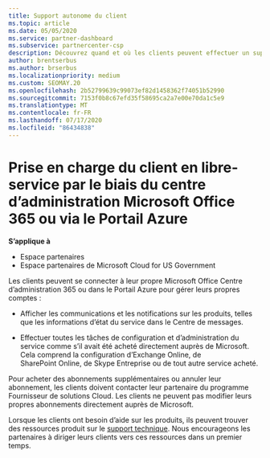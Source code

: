 ```yaml
---
title: Support autonome du client
ms.topic: article
ms.date: 05/05/2020
ms.service: partner-dashboard
ms.subservice: partnercenter-csp
description: Découvrez quand et où les clients peuvent effectuer un support autonome pour gérer leurs propres comptes et lorsqu’ils doivent contacter leur partenaire de fournisseur de solutions Cloud.
author: brentserbus
ms.author: brserbus
ms.localizationpriority: medium
ms.custom: SEOMAY.20
ms.openlocfilehash: 2b52799639c99073ef82d1458362f74051b52990
ms.sourcegitcommit: 7153f0b8c67efd35f58695ca2a7e00e70da1c5e9
ms.translationtype: MT
ms.contentlocale: fr-FR
ms.lasthandoff: 07/17/2020
ms.locfileid: "86434838"
---
```

# <a name="customer-self-support-through-microsoft-office-365-admin-center-or-through-the-azure-portal"></a>Prise en charge du client en libre-service par le biais du centre d’administration Microsoft Office 365 ou via le Portail Azure

**S’applique à**

-  Espace partenaires
-  Espace partenaires de Microsoft Cloud for US Government

Les clients peuvent se connecter à leur propre Microsoft Office Centre d’administration 365 ou dans le Portail Azure pour gérer leurs propres comptes :

-   Afficher les communications et les notifications sur les produits, telles que les informations d’état du service dans le Centre de messages.

-   Effectuer toutes les tâches de configuration et d’administration du service comme s’il avait été acheté directement auprès de Microsoft. Cela comprend la configuration d’Exchange&nbsp;Online, de SharePoint&nbsp;Online, de Skype&nbsp;Entreprise ou de tout autre service acheté.

Pour acheter des abonnements supplémentaires ou annuler leur abonnement, les clients doivent contacter leur partenaire du programme Fournisseur de solutions Cloud. Les clients ne peuvent pas modifier leurs propres abonnements directement auprès de Microsoft.

Lorsque les clients ont besoin d’aide sur les produits, ils peuvent trouver des ressources produit sur le [support technique](https://partnercenter.microsoft.com/partner/support). Nous encourageons les partenaires à diriger leurs clients vers ces ressources dans un premier temps.

 

 




